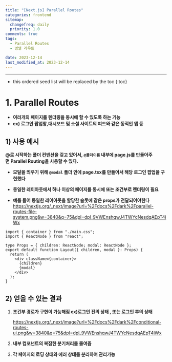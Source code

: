```yaml
---
title: "[Next.js] Parallel Routes"
categories: frontend
sitemap:
  changefreq: daily
  priority: 1.0
comments: true
tags:
  - Parallel Routes
  - 병렬 라우트

date: 2023-12-14
last_modified_at: 2023-12-14
---
```


---

<!-- prettier-ignore -->
* this ordered seed list will be replaced by the toc 
{:toc}

# 1. **Parallel Routes**

- **여러개의 페이지를 렌더링을 동시에 할 수 있도록 하는 기능**
- **ex) 로그인 팝업창,대시보드 및 소셜 사이트의 피드와 같은 동적인 앱 등**

## 1) 사용 예시

**@로 시작하는 폴더 컨벤션을 갖고 있어서, `@폴더이름` 내부에 page.js를 만들어주면 Parallel Routing을 사용할 수 있다.**

- **모달을 띄우기 위해 `@modal` 폴더 안에 page.tsx를 만들어서 해당 로그인 팝업을 구현했다**
- **동일한 레이아웃에서 하나 이상의 페이지를 동시에 또는 조건부로 렌더링이 필요**

- **예를 들어 동일한 레이아웃을 할당한 슬롯에 같은 props가 전달되어야한다**
  https://nextjs.org/_next/image?url=%2Fdocs%2Fdark%2Fparallel-routes-file-system.png&w=3840&q=75&dpl=dpl_9VWEnshqwJ4TWYcNesdqAEpT4iWx

```tsx
import { container } from "./main.css";
import { ReactNode } from "react";

type Props = { children: ReactNode; modal: ReactNode };
export default function Layout({ children, modal }: Props) {
  return (
    <div className={container}>
      {children}
      {modal}
    </div>
  );
}
```

## 2) 얻을 수 있는 결과

1. **조건부 경로가 구현이 가능해짐 ex)로그인 전의 상태 , 또는 로그인 후의 상태**

   https://nextjs.org/_next/image?url=%2Fdocs%2Fdark%2Fconditional-routes-ui.png&w=3840&q=75&dpl=dpl_9VWEnshqwJ4TWYcNesdqAEpT4iWx

2. **내부 컴포넌트의 복잡한 분기처리를 줄여줌**
3. **각 페이지의 로딩 상태와 에러 상태를 분리하여 관리가능**
